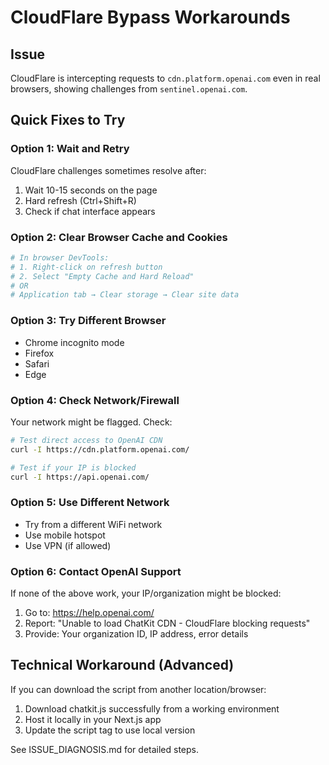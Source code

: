 # CloudFlare Bypass Workarounds

## Issue
CloudFlare is intercepting requests to `cdn.platform.openai.com` even in real browsers, showing challenges from `sentinel.openai.com`.

## Quick Fixes to Try

### Option 1: Wait and Retry
CloudFlare challenges sometimes resolve after:
1. Wait 10-15 seconds on the page
2. Hard refresh (Ctrl+Shift+R)
3. Check if chat interface appears

### Option 2: Clear Browser Cache and Cookies
```bash
# In browser DevTools:
# 1. Right-click on refresh button
# 2. Select "Empty Cache and Hard Reload"
# OR
# Application tab → Clear storage → Clear site data
```

### Option 3: Try Different Browser
- Chrome incognito mode
- Firefox
- Safari
- Edge

### Option 4: Check Network/Firewall
Your network might be flagged. Check:
```bash
# Test direct access to OpenAI CDN
curl -I https://cdn.platform.openai.com/

# Test if your IP is blocked
curl -I https://api.openai.com/
```

### Option 5: Use Different Network
- Try from a different WiFi network
- Use mobile hotspot
- Use VPN (if allowed)

### Option 6: Contact OpenAI Support
If none of the above work, your IP/organization might be blocked:
1. Go to: https://help.openai.com/
2. Report: "Unable to load ChatKit CDN - CloudFlare blocking requests"
3. Provide: Your organization ID, IP address, error details

## Technical Workaround (Advanced)

If you can download the script from another location/browser:

1. Download chatkit.js successfully from a working environment
2. Host it locally in your Next.js app
3. Update the script tag to use local version

See ISSUE_DIAGNOSIS.md for detailed steps.







